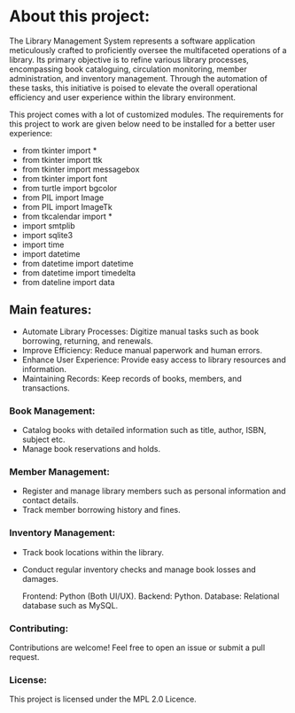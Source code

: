 # About this project:

The Library Management System represents a software application meticulously crafted to proficiently oversee the multifaceted operations of a library. Its primary objective is to refine various library processes, encompassing book cataloguing, circulation monitoring, member administration, and inventory management. Through the automation of these tasks, this initiative is poised to elevate the overall operational efficiency and user experience within the library environment.

This project comes with a lot of customized modules. The requirements for this project to work are given below need to be installed for a better user experience:

- from tkinter import *
- from tkinter import ttk
- from tkinter import messagebox
- from tkinter import font
- from turtle import bgcolor
- from PIL import Image
- from PIL import ImageTk
- from tkcalendar import *
- import smtplib
- import sqlite3
- import time
- import datetime
- from datetime import datetime
- from datetime import timedelta
- from dateline import data

## Main features:

- Automate Library Processes: Digitize manual tasks such as book borrowing, returning, and renewals.
- Improve Efficiency: Reduce manual paperwork and human errors.
- Enhance User Experience: Provide easy access to library resources and information.
- Maintaining Records: Keep records of books, members, and transactions.

### Book Management:

- Catalog books with detailed information such as title, author, ISBN, subject etc.
- Manage book reservations and holds.

### Member Management:

- Register and manage library members such as personal information and contact details.
- Track member borrowing history and fines.

### Inventory Management:

- Track book locations within the library.
- Conduct regular inventory checks and manage book losses and damages.

  Frontend: Python (Both UI/UX).
  Backend: Python.
  Database: Relational database such as MySQL.

### Contributing:

Contributions are welcome! Feel free to open an issue or submit a pull request.

### License:

This project is licensed under the MPL 2.0 Licence.
